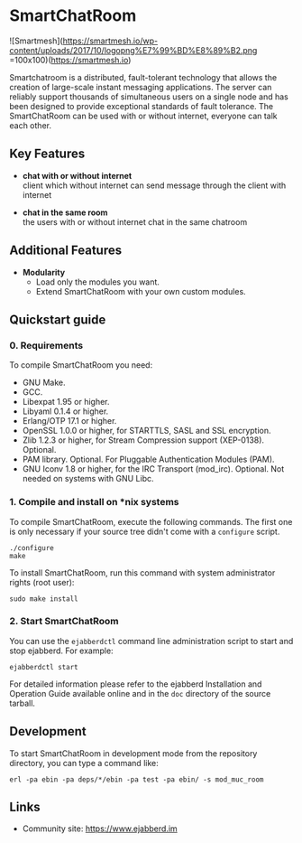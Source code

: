 SmartChatRoom 
==========================

![Smartmesh](https://smartmesh.io/wp-content/uploads/2017/10/logopng%E7%99%BD%E8%89%B2.png =100x100)(https://smartmesh.io) 

Smartchatroom is a distributed, fault-tolerant technology that allows the creation
of large-scale instant messaging applications. The server can reliably support
thousands of simultaneous users on a single node and has been designed to
provide exceptional standards of fault tolerance. The SmartChatRoom can be used 
with or without internet, everyone can talk each other.

Key Features
------------

- **chat with or without internet**  
  client which without internet can send message through the client with internet

- **chat in the same room**  
  the users with or without internet chat in the same chatroom

Additional Features
-------------------

- **Modularity**
  - Load only the modules you want.
  - Extend SmartChatRoom with your own custom modules.

Quickstart guide
----------------

### 0. Requirements

To compile SmartChatRoom you need:

 - GNU Make.
 - GCC.
 - Libexpat 1.95 or higher.
 - Libyaml 0.1.4 or higher.
 - Erlang/OTP 17.1 or higher.
 - OpenSSL 1.0.0 or higher, for STARTTLS, SASL and SSL encryption.
 - Zlib 1.2.3 or higher, for Stream Compression support (XEP-0138). Optional.
 - PAM library. Optional. For Pluggable Authentication Modules (PAM).
 - GNU Iconv 1.8 or higher, for the IRC Transport (mod_irc). Optional. Not
   needed on systems with GNU Libc.


### 1. Compile and install on *nix systems

To compile SmartChatRoom, execute the following commands.  The first one is only
necessary if your source tree didn't come with a `configure` script.

    ./configure
    make

To install SmartChatRoom, run this command with system administrator rights (root
user):

    sudo make install

### 2. Start SmartChatRoom

You can use the `ejabberdctl` command line administration script to
start and stop ejabberd. For example:

    ejabberdctl start


For detailed information please refer to the ejabberd Installation and
Operation Guide available online and in the `doc` directory of the source
tarball.


Development
-----------

To start SmartChatRoom in development mode from the repository directory, you can
type a command like:

    erl -pa ebin -pa deps/*/ebin -pa test -pa ebin/ -s mod_muc_room

Links
-----

- Community site: https://www.ejabberd.im
